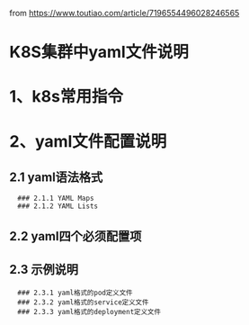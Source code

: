 from https://www.toutiao.com/article/7196554496028246565  
# K8S集群中yaml文件说明
# 1、k8s常用指令
# 2、yaml文件配置说明
   ## 2.1 yaml语法格式
      ### 2.1.1 YAML Maps
      ### 2.1.2 YAML Lists
   ## 2.2 yaml四个必须配置项
   ## 2.3 示例说明
      ### 2.3.1 yaml格式的pod定义文件
      ### 2.3.2 yaml格式的service定义文件
      ### 2.3.3 yaml格式的deployment定义文件

